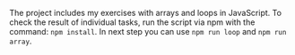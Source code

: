 The project includes my exercises with arrays and loops in JavaScript.
To check the result of individual tasks, run the script via npm with the command:
`npm install`. In next step you can use `npm run loop` and `npm run array`.
